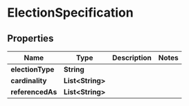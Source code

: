 

# ElectionSpecification


## Properties

Name | Type | Description | Notes
------------ | ------------- | ------------- | -------------
**electionType** | **String** |  | 
**cardinality** | **List&lt;String&gt;** |  | 
**referencedAs** | **List&lt;String&gt;** |  | 



